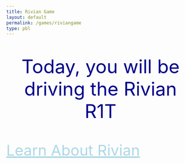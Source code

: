 ```yaml
---
title: Rivian Game
layout: default
permalink: /games/riviangame
type: pbl
---
```


<p style="text-align: center; font-size: 50px; color: darkblue;">Today, you will be driving the Rivian R1T</p>
<a style="text-align: center; font-size: 40px; color: lightblue" href="https://firestorm0986.github.io/frontend-proj/rivian"> Learn About Rivian </a>